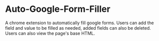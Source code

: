 # Auto-Google-Form-Filler
A chrome extension to automatically fill google forms. Users can add the field and value to be filled as needed, added fields can also be deleted. Users can also view the page's base HTML.
